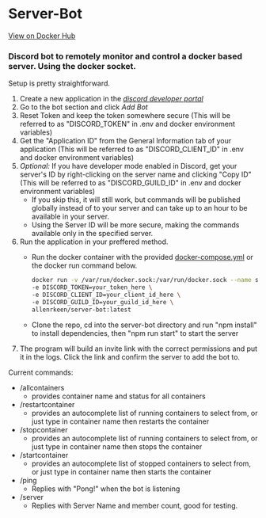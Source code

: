 
# Server-Bot

[View on Docker Hub](https://hub.docker.com/r/allenrkeen/server-bot)
### Discord bot to remotely monitor and control a docker based server. Using the docker socket.

Setup is pretty straightforward.
1. Create a new application in the *[discord developer portal](https://discord.com/developers/applications)*
2. Go to the bot section and click *Add Bot*
3. Reset Token and keep the token somewhere secure (This will be referred to as "DISCORD_TOKEN" in .env and docker environment variables)
4. Get the "Application ID" from the General Information tab of your application (This will be referred to as "DISCORD_CLIENT_ID" in .env and docker environment variables)
5. *Optional:* If you have developer mode enabled in Discord, get your server's ID by right-clicking on the server name and clicking "Copy ID" (This will be referred to as "DISCORD_GUILD_ID" in .env and docker environment variables)
   - If you skip this, it will still work, but commands will be published globally instead of to your server and can take up to an hour to be available in your server.
   - Using the Server ID will be more secure, making the commands available only in the specified server.
6. Run the application in your preffered method.
   - Run the docker container with the provided [docker-compose.yml](docker-compose.yml) or the docker run command below.

      ```bash
      docker run -v /var/run/docker.sock:/var/run/docker.sock --name server-bot \
      -e DISCORD_TOKEN=your_token_here \
      -e DISCORD_CLIENT_ID=your_client_id_here \
      -e DISCORD_GUILD_ID=your_guild_id_here \
      allenrkeen/server-bot:latest
      ```

   - Clone the repo, cd into the server-bot directory and run "npm install" to install dependencies, then "npm run start" to start the server
7. The program will build an invite link with the correct permissions and put it in the logs. Click the link and confirm the server to add the bot to.


Current commands:
  - /allcontainers
    - provides container name and status for all containers
  - /restartcontainer
    - provides an autocomplete list of running containers to select from, or just type in container name then restarts the container
  - /stopcontainer
    - provides an autocomplete list of running containers to select from, or just type in container name then stops the container
  - /startcontainer
    - provides an autocomplete list of stopped containers to select from, or just type in container name then starts the container
  - /ping
    - Replies with "Pong!" when the bot is listening
  - /server
    - Replies with Server Name and member count, good for testing.
